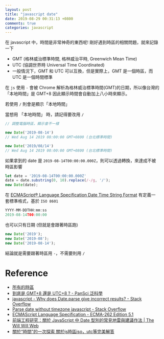 ```yaml
---
layout: post
title: "javascript date"
date: 2019-08-29 00:31:13 +0800
comments: true
categories: javascript
---
```


<!-- more -->

在 javascript 中，時間是非常神奇的東西呢! 剛好遇到時區的相關問題，就來記錄一下

* GMT (格林威治標準時間, 格林威治平時, Greenwich Mean Time)
* UTC (協調世界時 Universal Time Coordinated)
* 一般情況下，GMT 和 UTC 可以互換，但是實際上，GMT 是一個時區，而 UTC 是一個時間標準

在 `js` 使用 `-` 會被 Chrome 解析為格林威治標準時間(GMT)的日期，所以像台灣的「本地時間」是 GMT+8 因此顯示時間會自動加上八小時來顯示。

若使用 `/` 則會是顯示「本地時間」

當想用 「本地時間」 時，請記得要改用 `/`

```js
// 調整電腦時區，顯示會不一樣

new Date('2019-08-14')
// Wed Aug 14 2019 08:00:00 GMT+0800 (台北標準時間)

new Date('2019/08/14')
// Wed Aug 14 2019 00:00:00 GMT+0800 (台北標準時間)
```

如果拿到的 date 是 `2019-08-14T00:00:00.000Z`，則可以透過轉換，來達成不被時區影響

```js
let date = '2019-08-14T00:00:00.000Z'
date = date.substring(0, 10).replace(/-/g, '/');
new Date(date);
```

在 [ECMAScript® Language Specification Date Time String Format](http://www.ecma-international.org/ecma-262/5.1/#sec-15.9.1.15) 有定義一套標準格式，基於 `ISO 8601`

```js
YYYY-MM-DDTHH:mm:ss
2019-08-14T00:00:00
```

也可以只有日期 (但就是會跟著時區跑)

```js
new Date('2019');
new Date('2019-08');
new Date('2019-08-14');
```

結論就是需要跟著時區用 `-`，不需要則用 `/`


# Reference

* [所有的時區](http://www.timeanddate.com/time/map/)
* [到底是 GMT+8 還是 UTC+8 ? - PanSci 泛科學](https://pansci.asia/archives/84978)
* [javascript - Why does Date.parse give incorrect results? - Stack Overflow](https://stackoverflow.com/questions/2587345/why-does-date-parse-give-incorrect-results)
* [Parse date without timezone javascript - Stack Overflow](https://stackoverflow.com/questions/17545708/parse-date-without-timezone-javascript)
* [ECMAScript Language Specification - ECMA-262 Edition 5.1](http://www.ecma-international.org/ecma-262/5.1/#sec-15.9.1.15)
* [前端工程研究：關於 JavaScript 中 Date 型別的常見地雷與建議作法 \| The Will Will Web](https://blog.miniasp.com/post/2016/09/25/JavaScript-Date-usage-in-details)
* [關於“時間”的一次探索 關於js時區iso，utc等完美解答](https://blog.csdn.net/XINGXUEXX/article/details/51132026)
